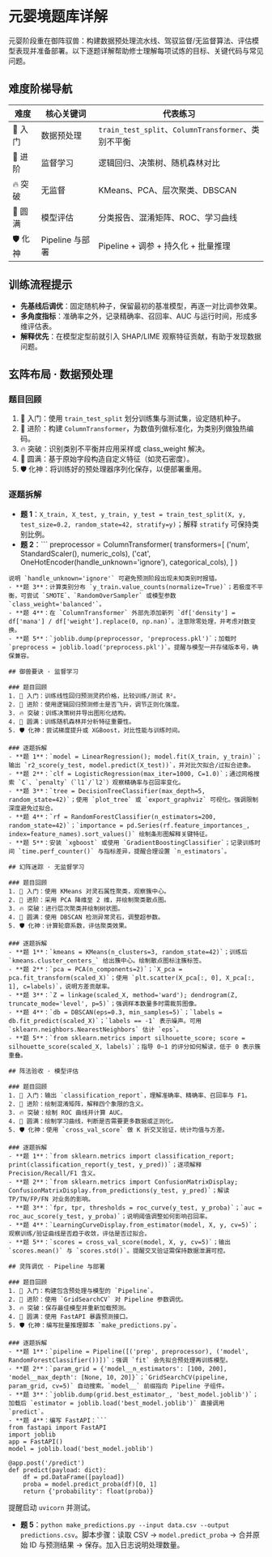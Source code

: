# 元婴境题库详解

元婴阶段重在御阵驭兽：构建数据预处理流水线、驾驭监督/无监督算法、评估模型表现并准备部署。以下逐题详解帮助修士理解每项试炼的目标、关键代码与常见问题。

## 难度阶梯导航

| 难度 | 核心关键词 | 代表练习 |
| --- | --- | --- |
| 🌱 入门 | 数据预处理 | `train_test_split`、`ColumnTransformer`、类别不平衡 |
| 🌿 进阶 | 监督学习 | 逻辑回归、决策树、随机森林对比 |
| 🔥 突破 | 无监督 | KMeans、PCA、层次聚类、DBSCAN |
| 🌟 圆满 | 模型评估 | 分类报告、混淆矩阵、ROC、学习曲线 |
| 🛡️ 化神 | Pipeline 与部署 | Pipeline + 调参 + 持久化 + 批量推理 |

## 训练流程提示

- **先基线后调优**：固定随机种子，保留最初的基准模型，再逐一对比调参效果。
- **多角度指标**：准确率之外，记录精确率、召回率、AUC 与运行时间，形成多维评估表。
- **解释优先**：在模型定型前就引入 SHAP/LIME 观察特征贡献，有助于发现数据问题。

## 玄阵布局 · 数据预处理

### 题目回顾
1. 🌱 入门：使用 `train_test_split` 划分训练集与测试集，设定随机种子。
2. 🌿 进阶：构建 `ColumnTransformer`，为数值列做标准化，为类别列做独热编码。
3. 🔥 突破：识别类别不平衡并应用采样或 class_weight 解决。
4. 🌟 圆满：基于原始字段构造自定义特征（如灵石密度）。
5. 🛡️ 化神：将训练好的预处理器序列化保存，以便部署重用。

### 逐题拆解
- **题 1**：`X_train, X_test, y_train, y_test = train_test_split(X, y, test_size=0.2, random_state=42, stratify=y)`；解释 `stratify` 可保持类别比例。
- **题 2**：```
preprocessor = ColumnTransformer(
    transformers=[
        ('num', StandardScaler(), numeric_cols),
        ('cat', OneHotEncoder(handle_unknown='ignore'), categorical_cols),
    ]
)
```
说明 `handle_unknown='ignore'` 可避免预测阶段出现未知类别时报错。
- **题 3**：计算类别分布 `y_train.value_counts(normalize=True)`；若极度不平衡，可尝试 `SMOTE`、`RandomOverSampler` 或模型参数 `class_weight='balanced'`。
- **题 4**：在 `ColumnTransformer` 外部先添加新列 `df['density'] = df['mana'] / df['weight'].replace(0, np.nan)`。注意除零处理，并考虑对数变换。
- **题 5**：`joblib.dump(preprocessor, 'preprocess.pkl')`；加载时 `preprocess = joblib.load('preprocess.pkl')`。提醒与模型一并存储版本号，确保兼容。

## 御兽要诀 · 监督学习

### 题目回顾
1. 🌱 入门：训练线性回归预测灵药价格，比较训练/测试 R²。
2. 🌿 进阶：使用逻辑回归预测修士是否飞升，调节正则化强度。
3. 🔥 突破：训练决策树并导出图形化结构。
4. 🌟 圆满：训练随机森林并分析特征重要性。
5. 🛡️ 化神：尝试梯度提升或 XGBoost，对比性能与训练时间。

### 逐题拆解
- **题 1**：`model = LinearRegression(); model.fit(X_train, y_train)`；输出 `r2_score(y_test, model.predict(X_test))`，并对比欠拟合/过拟合迹象。
- **题 2**：`clf = LogisticRegression(max_iter=1000, C=1.0)`；通过网格搜索 `C`、`penalty`（`l1`/`l2`）观察精确率与召回率变化。
- **题 3**：`tree = DecisionTreeClassifier(max_depth=5, random_state=42)`；使用 `plot_tree` 或 `export_graphviz` 可视化。强调限制深度避免过拟合。
- **题 4**：`rf = RandomForestClassifier(n_estimators=200, random_state=42)`；`importance = pd.Series(rf.feature_importances_, index=feature_names).sort_values()` 绘制条形图解释关键特征。
- **题 5**：安装 `xgboost` 或使用 `GradientBoostingClassifier`；记录训练时间 `time.perf_counter()` 与指标差异，提醒合理设置 `n_estimators`。

## 幻阵迷踪 · 无监督学习

### 题目回顾
1. 🌱 入门：使用 KMeans 对灵石属性聚类，观察簇中心。
2. 🌿 进阶：采用 PCA 降维至 2 维，并绘制聚类散点图。
3. 🔥 突破：进行层次聚类并绘制树状图。
4. 🌟 圆满：使用 DBSCAN 检测异常灵石，调整超参数。
5. 🛡️ 化神：计算轮廓系数，评估聚类效果。

### 逐题拆解
- **题 1**：`kmeans = KMeans(n_clusters=3, random_state=42)`；训练后 `kmeans.cluster_centers_` 给出簇中心。绘制散点图标注簇标签。
- **题 2**：`pca = PCA(n_components=2)`；`X_pca = pca.fit_transform(scaled_X)`；使用 `plt.scatter(X_pca[:, 0], X_pca[:, 1], c=labels)`，说明方差贡献率。
- **题 3**：`Z = linkage(scaled_X, method='ward'); dendrogram(Z, truncate_mode='level', p=5)`；强调样本数量多时需裁剪图像。
- **题 4**：`db = DBSCAN(eps=0.3, min_samples=5)`；`labels = db.fit_predict(scaled_X)`；`labels == -1` 表示噪声。可用 `sklearn.neighbors.NearestNeighbors` 估计 `eps`。
- **题 5**：`from sklearn.metrics import silhouette_score; score = silhouette_score(scaled_X, labels)`；指导 0~1 的评分如何解读，低于 0 表示簇重叠。

## 阵法验收 · 模型评估

### 题目回顾
1. 🌱 入门：输出 `classification_report`，理解准确率、精确率、召回率与 F1。
2. 🌿 进阶：绘制混淆矩阵，解释四个象限的含义。
3. 🔥 突破：绘制 ROC 曲线并计算 AUC。
4. 🌟 圆满：绘制学习曲线，判断是否需要更多数据或正则化。
5. 🛡️ 化神：使用 `cross_val_score` 做 K 折交叉验证，统计均值与方差。

### 逐题拆解
- **题 1**：`from sklearn.metrics import classification_report; print(classification_report(y_test, y_pred))`；逐项解释 Precision/Recall/F1 含义。
- **题 2**：`from sklearn.metrics import ConfusionMatrixDisplay; ConfusionMatrixDisplay.from_predictions(y_test, y_pred)`；解读 TP/TN/FP/FN 对业务的影响。
- **题 3**：`fpr, tpr, thresholds = roc_curve(y_test, y_proba)`；`auc = roc_auc_score(y_test, y_proba)`；说明阈值调整如何影响召回率。
- **题 4**：`LearningCurveDisplay.from_estimator(model, X, y, cv=5)`；观察训练/验证曲线是否趋于收敛，评估是否过拟合。
- **题 5**：`scores = cross_val_score(model, X, y, cv=5)`；输出 `scores.mean()` 与 `scores.std()`。提醒交叉验证需保持数据泄漏可控。

## 灵阵调优 · Pipeline 与部署

### 题目回顾
1. 🌱 入门：构建包含预处理与模型的 `Pipeline`。
2. 🌿 进阶：使用 `GridSearchCV` 对 Pipeline 参数调优。
3. 🔥 突破：保存最佳模型并重新加载预测。
4. 🌟 圆满：使用 FastAPI 暴露预测接口。
5. 🛡️ 化神：编写批量推理脚本 `make_predictions.py`。

### 逐题拆解
- **题 1**：`pipeline = Pipeline([('prep', preprocessor), ('model', RandomForestClassifier())])`；强调 `fit` 会先拟合预处理再训练模型。
- **题 2**：`param_grid = {'model__n_estimators': [100, 200], 'model__max_depth': [None, 10, 20]}`；`GridSearchCV(pipeline, param_grid, cv=5)` 自动搜索。`model__` 前缀指向 Pipeline 子组件。
- **题 3**：`joblib.dump(grid.best_estimator_, 'best_model.joblib')`；加载后 `estimator = joblib.load('best_model.joblib')` 直接调用 `predict`。
- **题 4**：编写 FastAPI：```
from fastapi import FastAPI
import joblib
app = FastAPI()
model = joblib.load('best_model.joblib')

@app.post('/predict')
def predict(payload: dict):
    df = pd.DataFrame([payload])
    proba = model.predict_proba(df)[0, 1]
    return {'probability': float(proba)}
```
提醒启动 `uvicorn` 并测试。
- **题 5**：`python make_predictions.py --input data.csv --output predictions.csv`。脚本步骤：读取 CSV → `model.predict_proba` → 合并原始 ID 与预测结果 → 保存。加入日志说明处理数量。
